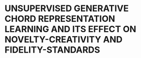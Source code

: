 # UNSUPERVISED GENERATIVE CHORD REPRESENTATION LEARNING AND ITS EFFECT ON NOVELTY-CREATIVITY AND FIDELITY-STANDARDS

